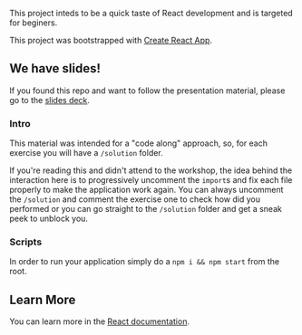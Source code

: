 This project inteds to be a quick taste of React development and is targeted for beginers.

This project was bootstrapped with [Create React App](https://github.com/facebook/create-react-app).

## We have slides!

If you found this repo and want to follow the presentation material, please go to the [slides deck](https://slides.com/thiagodallacqua/react-101).

### Intro

This material was intended for a "code along" approach, so, for each exercise you will have a `/solution` folder.

If you're reading this and didn't attend to the workshop, the idea behind the interaction here is to progressively uncomment the `import`s and fix each file properly to make the application work again. You can always uncomment the `/solution` and comment the exercise one to check how did you performed or you can go straight to the `/solution` folder and get a sneak peek to unblock you.

### Scripts

In order to run your application simply do a `npm i && npm start` from the root.

## Learn More

You can learn more in the [React documentation](https://reactjs.org/).